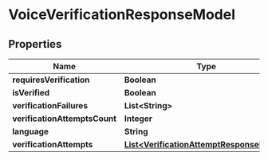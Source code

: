 

# VoiceVerificationResponseModel


## Properties

| Name | Type | Description | Notes |
|------------ | ------------- | ------------- | -------------|
|**requiresVerification** | **Boolean** |  |  |
|**isVerified** | **Boolean** |  |  |
|**verificationFailures** | **List&lt;String&gt;** |  |  |
|**verificationAttemptsCount** | **Integer** |  |  |
|**language** | **String** |  |  [optional] |
|**verificationAttempts** | [**List&lt;VerificationAttemptResponseModel&gt;**](VerificationAttemptResponseModel.md) |  |  [optional] |



